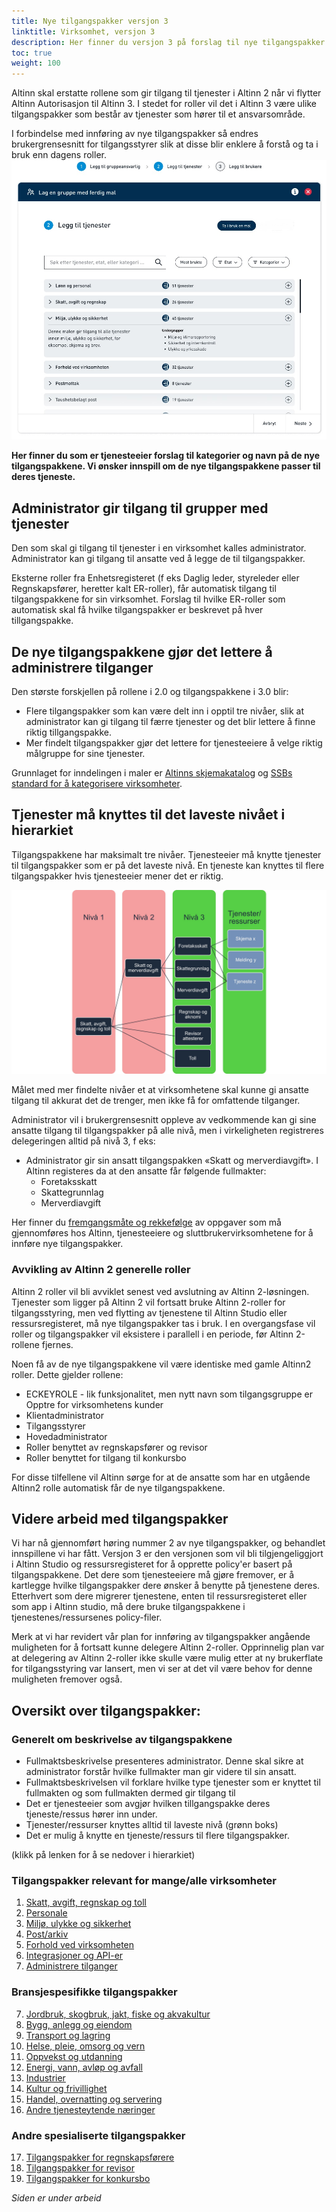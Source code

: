 ```yaml
---
title: Nye tilgangspakker versjon 3
linktitle: Virksomhet, versjon 3
description: Her finner du versjon 3 på forslag til nye tilgangspakker for virksomheter. Denne versjonen vil tilgjengeliggjøres i Altinn studio og ressursregisteret. 
toc: true
weight: 100
---
```


Altinn skal erstatte rollene som gir tilgang til tjenester i Altinn 2 når vi flytter Altinn Autorisasjon til Altinn 3. 
I stedet for roller vil det i Altinn 3 være ulike tilgangspakker som består av tjenester som hører til et ansvarsområde.

I forbindelse med innføring av nye tilgangspakker så endres brukergrensesnitt for tilgangsstyrer slik at disse blir enklere å forstå og ta i bruk enn dagens roller.  
![Skisseforslag på ny brukerflate for å bruke nye malering](gui-bruk-av-maler.jpg "Forslag til ny brukerflate på skissestadiet")


**Her finner du som er tjenesteeier forslag til kategorier og navn på de nye tilgangspakkene. Vi ønsker innspill om de nye tilgangspakkene passer til deres tjeneste.**

## Administrator gir tilgang til grupper med tjenester
Den som skal gi tilgang til tjenester i en virksomhet kalles administrator. 
Administrator kan gi tilgang til ansatte ved å legge de til tilgangspakker. 

Eksterne roller fra Enhetsregisteret (f eks Daglig leder, styreleder eller Regnskapsfører, heretter kalt ER-roller), får automatisk tilgang til tilgangspakkene for sin virksomhet. 
Forslag til hvilke ER-roller som automatisk skal få hvilke tilgangspakker er beskrevet på hver tillgangspakke. 
## De nye tilgangspakkene gjør det lettere å administrere tilganger

Den største forskjellen på rollene i 2.0 og tilgangspakkene i 3.0 blir:

- Flere tilgangspakker som kan være delt inn i opptil tre nivåer, slik at administrator kan gi tilgang til færre tjenester og det blir lettere å finne riktig tillgangspakke. 
- Mer findelt tilgangspakker gjør det lettere for tjenesteeiere å velge riktig målgruppe for sine tjenester.

Grunnlaget for inndelingen i maler er [Altinns skjemakatalog](https://www.altinn.no/skjemaoversikt/?category=category) og [SSBs standard for å kategorisere virksomheter](https://www.ssb.no/klass/klassifikasjoner/6). 
## Tjenester må knyttes til det laveste nivået i hierarkiet 

Tilgangspakkene har maksimalt tre nivåer. Tjenesteeier må knytte tjenester til tilgangspakker som er på det laveste nivå. En tjeneste kan knyttes til flere tilgangspakker hvis tjenesteeier mener det er riktig. 

![Hierarki av tilgangspakker](hierarki-tilgangsgrupper.jpg "Hierarki av tilgangspakker")

Målet med mer findelte nivåer et at virksomhetene skal kunne gi ansatte tilgang til akkurat det de trenger, men ikke få for omfattende tilganger. 

Administrator vil i brukergrensesnitt oppleve av vedkommende kan gi sine ansatte tilgang til tilgangspakker på alle nivå, men i virkeligheten registreres delegeringen alltid på nivå 3, f eks: 

- Administrator gir sin ansatt tilgangspakken «Skatt og merverdiavgift». I Altinn registeres da at den ansatte får følgende fullmakter: 
   - Foretaksskatt
   - Skattegrunnlag
   - Merverdiavgift

Her finner du [fremgangsmåte og rekkefølge](/authorization/migration/new-accessgroups/) av oppgaver som må gjennomføres hos Altinn, tjenesteeiere og sluttbrukervirksomhetene for å innføre nye tilgangspakker. 
 

### Avvikling av Altinn 2 generelle roller
Altinn 2 roller vil bli avviklet senest ved avslutning av Altinn 2-løsningen. Tjenester som ligger på Altinn 2 vil fortsatt bruke Altinn 2-roller for tilgangsstyring, men ved flytting av tjenestene til Altinn Studio eller ressursregisteret, må nye tilgangspakker tas i bruk. I en overgangsfase vil roller og tilgangspakker vil eksistere i parallell i en periode, før Altinn 2-rollene fjernes.

Noen få av de nye tilgangspakkene vil være identiske med gamle Altinn2 roller. Dette gjelder rollene: 
- ECKEYROLE - lik funksjonalitet, men nytt navn som tilgangsgruppe er Opptre for virksomhetens kunder
- Klientadministrator
- Tilgangsstyrer
- Hovedadministrator
- Roller benyttet av regnskapsfører og revisor
- Roller benyttet for tilgang til konkursbo 
  
For disse tilfellene vil Altinn sørge for at de ansatte som har en utgående Altinn2 rolle automatisk får de nye tilgangspakkene.


## Videre arbeid med tilgangspakker
Vi har nå gjennomført høring nummer 2 av nye tilgangspakker, og behandlet innspillene vi har fått. Versjon 3 er den versjonen som vil bli tilgjengeliggjort i Altinn Studio og ressursregisteret for å opprette policy'er basert på tilgangspakkene.
Det dere som tjenesteeiere må gjøre fremover, er å kartlegge hvilke tilgangspakker dere ønsker å benytte på tjenestene deres. Etterhvert som dere migrerer tjenestene, enten til ressursregisteret eller som app i Altinn studio, må dere bruke tilgangspakkene i tjenestenes/ressursenes policy-filer.

Merk at vi har revidert vår plan for innføring av tilgangspakker angående muligheten for å fortsatt kunne delegere Altinn 2-roller. Opprinnelig plan var at delegering av Altinn 2-roller ikke skulle være mulig etter at ny brukerflate for tilgangsstyring var lansert, men vi ser at det vil være behov for denne muligheten fremover også.


## Oversikt over tilgangspakker: 

### Generelt om beskrivelse av tilgangspakkene

- Fullmaktsbeskrivelse presenteres administrator. Denne skal sikre at administrator forstår hvilke fullmakter man gir videre til sin ansatt.
- Fullmaktsbeskrivelsen vil forklare hvilke type tjenester som er knyttet til fullmakten og som fullmakten dermed gir tilgang til
- Det er tjenesteeier som avgjør hvilken tillgangspakke deres tjeneste/ressus hører inn under. 
- Tjenester/ressurser knyttes alltid til laveste nivå (grønn boks)
- Det er mulig å knytte en tjeneste/ressurs til flere tilgangspakker. 


(klikk på lenken for å se nedover i hierarkiet)
### Tilgangspakker relevant for mange/alle virksomheter

1. [Skatt, avgift, regnskap og toll](/authorization/what-do-you-get/accessgroups/type-accessgroups/versjon-3/skatt/)
2. [Personale](/authorization/what-do-you-get/accessgroups/type-accessgroups/versjon-3/personale/)
3. [Miljø, ulykke og sikkerhet](/authorization/what-do-you-get/accessgroups/type-accessgroups/versjon-3/miljo/)
4. [Post/arkiv](/authorization/what-do-you-get/accessgroups/type-accessgroups/versjon-3/post/)
5. [Forhold ved virksomheten](/authorization/what-do-you-get/accessgroups/type-accessgroups/versjon-3/forhold/)
6. [Integrasjoner og API-er](/authorization/what-do-you-get/accessgroups/type-accessgroups/versjon-3/integrasjon/)
7. [Administrere tilganger](/authorization/what-do-you-get/accessgroups/type-accessgroups/versjon-3/tilgang/)

### Bransjespesifikke tilgangspakker
7. [Jordbruk, skogbruk, jakt, fiske og akvakultur](/authorization/what-do-you-get/accessgroups/type-accessgroups/versjon-3/jordbruk/)
8. [Bygg, anlegg og eiendom](/authorization/what-do-you-get/accessgroups/type-accessgroups/versjon-3/bygg/)
9. [Transport og lagring](/authorization/what-do-you-get/accessgroups/type-accessgroups/versjon-3/transport/)
10. [Helse, pleie, omsorg og vern](/authorization/what-do-you-get/accessgroups/type-accessgroups/versjon-3/helse/)
11. [Oppvekst og utdanning](/authorization/what-do-you-get/accessgroups/type-accessgroups/versjon-3/oppvekst/)
12. [Energi, vann, avløp og avfall](/authorization/what-do-you-get/accessgroups/type-accessgroups/versjon-3/energi/)
13. [Industrier](/authorization/what-do-you-get/accessgroups/type-accessgroups/versjon-3/industrier/)
14. [Kultur og frivillighet](/authorization/what-do-you-get/accessgroups/type-accessgroups/versjon-3/kultur/)
15. [Handel, overnatting og servering](/authorization/what-do-you-get/accessgroups/type-accessgroups/versjon-3/handel/)
16. [Andre tjenesteytende næringer](/authorization/what-do-you-get/accessgroups/type-accessgroups/versjon-3/tjenesteytende/)

### Andre spesialiserte tilgangspakker
17. [Tilgangspakker for regnskapsførere](/authorization/what-do-you-get/accessgroups/type-accessgroups/versjon-3/regnskapsførere/)
18. [Tilgangspakker for revisor](/authorization/what-do-you-get/accessgroups/type-accessgroups/versjon-3/revisor/)
19. [Tilgangspakker for konkursbo](/authorization/what-do-you-get/accessgroups/type-accessgroups/versjon-3/konkursbo/)



*Siden er under arbeid*
